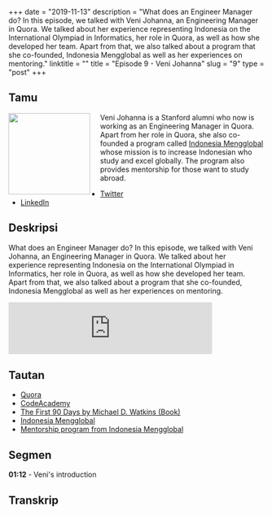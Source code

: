 +++
date = "2019-11-13"
description = "What does an Engineer Manager do? In this episode, we talked with Veni Johanna, an Engineering Manager in Quora. We talked about her experience representing Indonesia on the International Olympiad in Informatics, her role in Quora, as well as how she developed her team. Apart from that, we also talked about a program that she co-founded, Indonesia Mengglobal as well as her experiences on mentoring."
linktitle = ""
title = "Episode 9 - Veni Johanna"
slug = "9"
type = "post"
+++

## Tamu
<img style="float: left; width: 160px; margin-right: 20px;" src="/img/ep9.jpg">

Veni Johanna is a Stanford alumni who now is working as an Engineering Manager in Quora. Apart from her role in Quora, she also co-founded a program called [Indonesia Mengglobal](http://indonesiamengglobal.com/) whose mission is to increase Indonesian who study and excel globally. The program also provides mentorship for those want to study abroad.

- [Twitter](https://twitter.com/angelinavj)
- [LinkedIn](https://www.linkedin.com/in/venijohanna/)

## Deskripsi 
What does an Engineer Manager do? In this episode, we talked with Veni Johanna, an Engineering Manager in Quora. We talked about her experience representing Indonesia on the International Olympiad in Informatics, her role in Quora, as well as how she developed her team. Apart from that, we also talked about a program that she co-founded, Indonesia Mengglobal as well as her experiences on mentoring.

<iframe src="https://anchor.fm/kartini-teknologi/embed/episodes/Episode-9---Ngobrolin-tentang-Engineering-Manager--Quora--dan-Indonesia-Mengglobal-bersama-Veni-Johanna-e8u6f1" height="102px" width="400px" frameborder="0" scrolling="no"></iframe>

## Tautan
- [Quora](https://www.quora.com/)
- [CodeAcademy](https://www.codecademy.com/)
- [The First 90 Days by Michael D. Watkins (Book)](https://www.amazon.com/First-90-Days-Strategies-Expanded/dp/1422188612)
- [Indonesia Mengglobal](http://indonesiamengglobal.com/)
- [Mentorship program from Indonesia Mengglobal](http://indonesiamengglobal.com/mentorship/)

## Segmen
**01:12** - Veni's introduction

## Transkrip
